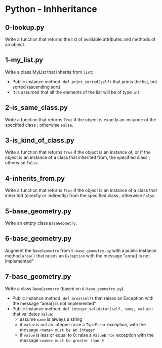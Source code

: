 # Python - Inhheritance

## 0-lookup.py
Write a function that returns the list of available attributes and methods of an object.

## 1-my_list.py
Write a class MyList that inherits from `list`:
- Public instance method: `def print_sorted(self)` that prints the list, but sorted (ascending sort)
- It is assumed that all the elements of the list will be of type `int`

## 2-is_same_class.py
Write a function that returns `True` if the object is exactly an instance of the specified class ; otherwise `False`.

## 3-is_kind_of_class.py
Write a function that returns `True` if the object is an instance of, or if the object is an instance of a class that inherited from, the specified class ; otherwise `False`.

## 4-inherits_from.py
Write a function that returns `True` if the object is an instance of a class that inherited (directly or indirectly) from the specified class ; otherwise `False`.

## 5-base_geometry.py
Write an empty class `BaseGeometry`.

## 6-base_geometry.py
Augment the `BaseGeometry` from `5-base_geometry.py` with a public instance method `area()` that raises an `Exception` with the message "area() is not implemented"

## 7-base_geometry.py
Write a class `BaseGeometry` (based on `6-base_geometry.py`).
- Public instance method: `def area(self)` that raises an Exception with the message "area() is not implemented"
- Public instance method: `def integer_validator(self, name, value):` that validates `value`:
  - assume `name` is always a string
  - if `value` is not an integer: raise a `TypeError` exception, with the message `<name> must be an integer`
  - if `value` is less or equal to 0: raise a `ValueError` exception with the message `<name> must be greater than 0`
